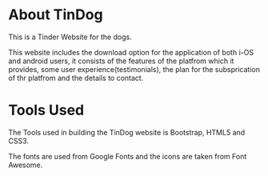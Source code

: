 # About TinDog

This is a Tinder Website for the dogs.

This website includes the download option for the application of both i-OS and android users, it consists of the features of the platfrom which it provides, some user experience(testimonials), the plan for the subsprication of thr platfrom and the details to contact.  

# Tools Used

The Tools used in building the TinDog website is Bootstrap, HTML5 and CSS3.

The fonts are used from Google Fonts and the icons are taken from Font Awesome.
